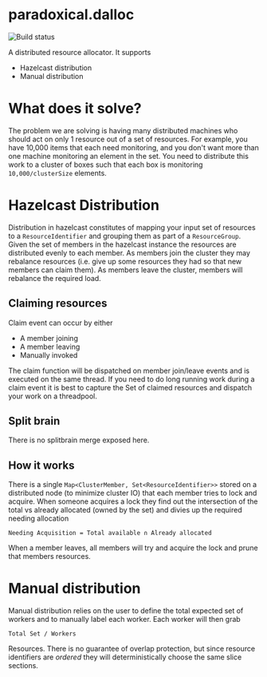 paradoxical.dalloc
========================

![Build status](https://travis-ci.org/paradoxical-io/dalloc.svg?branch=master)

A distributed resource allocator. It supports

- Hazelcast distribution
- Manual distribution

# What does it solve?

The problem we are solving is having many distributed machines who should act on only 1 resource out of a set of resources.  For example, you have 10,000 items that each need monitoring, and you don't want more than one machine 
monitoring an element in the set.  You need to distribute this work to a cluster of boxes such that each box is monitoring `10,000/clusterSize` elements.  

# Hazelcast Distribution

Distribution in hazelcast constitutes of mapping your input set of resources to a `ResourceIdentifier` and grouping them as part of a `ResourceGroup`.  Given the set of
members in the hazelcast instance the resources are distributed evenly to each member.  As members join the cluster they may rebalance resources (i.e. give up some resources they had
so that new members can claim them).  As members leave the cluster, members will rebalance the required load.

## Claiming resources

Claim event can occur by either

- A member joining
- A member leaving
- Manually invoked

The claim function will be dispatched on member join/leave events and is executed on the same thread.  If you need to do long running work during a claim event it is best to capture the Set of claimed resources
and dispatch your work on a threadpool.

## Split brain

There is no splitbrain merge exposed here. 

## How it works

There is a single `Map<ClusterMember, Set<ResourceIdentifier>>` stored on a distributed node (to minimize cluster IO) that each member tries to lock and acquire.  When someone acquires a lock
they find out the intersection of the total vs already allocated (owned by the set) and divies up the required needing allocation

```
Needing Acquisition = Total available ∩ Already allocated
```
 
When a member leaves, all members will try and acquire the lock and prune that members resources.
 
# Manual distribution

Manual distribution relies on the user to define the total expected set of workers and to manually label each worker.  Each worker will then grab 

```
Total Set / Workers
```

Resources.  There is no guarantee of overlap protection, but since resource identifiers are _ordered_ they will deterministically choose the same slice sections. 
